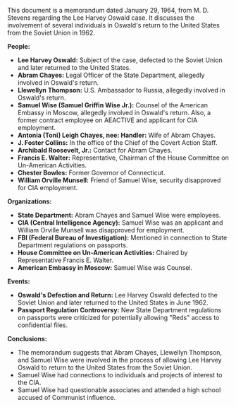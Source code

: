 This document is a memorandum dated January 29, 1964, from M. D. Stevens regarding the Lee Harvey Oswald case. It discusses the involvement of several individuals in Oswald's return to the United States from the Soviet Union in 1962.

**People:**

*   **Lee Harvey Oswald:** Subject of the case, defected to the Soviet Union and later returned to the United States.
*   **Abram Chayes:** Legal Officer of the State Department, allegedly involved in Oswald's return.
*   **Llewellyn Thompson:** U.S. Ambassador to Russia, allegedly involved in Oswald's return.
*   **Samuel Wise (Samuel Griffin Wise Jr.):** Counsel of the American Embassy in Moscow, allegedly involved in Oswald's return. Also, a former contract employee on AEACTIVE and applicant for CIA employment.
*   **Antonia (Toni) Leigh Chayes, nee: Handler:** Wife of Abram Chayes.
*   **J. Foster Collins:** In the office of the Chief of the Covert Action Staff.
*   **Archibald Roosevelt, Jr.:** Contact for Abram Chayes.
*   **Francis E. Walter:** Representative, Chairman of the House Committee on Un-American Activities.
*   **Chester Bowles:** Former Governor of Connecticut.
*   **William Orville Munsell:** Friend of Samuel Wise, security disapproved for CIA employment.

**Organizations:**

*   **State Department:** Abram Chayes and Samuel Wise were employees.
*   **CIA (Central Intelligence Agency):** Samuel Wise was an applicant and William Orville Munsell was disapproved for employment.
*   **FBI (Federal Bureau of Investigation):** Mentioned in connection to State Department regulations on passports.
*   **House Committee on Un-American Activities:** Chaired by Representative Francis E. Walter.
*   **American Embassy in Moscow:** Samuel Wise was Counsel.

**Events:**

*   **Oswald's Defection and Return:** Lee Harvey Oswald defected to the Soviet Union and later returned to the United States in June 1962.
*   **Passport Regulation Controversy:** New State Department regulations on passports were criticized for potentially allowing "Reds" access to confidential files.

**Conclusions:**

*   The memorandum suggests that Abram Chayes, Llewellyn Thompson, and Samuel Wise were involved in the process of allowing Lee Harvey Oswald to return to the United States from the Soviet Union.
*   Samuel Wise had connections to individuals and projects of interest to the CIA.
*   Samuel Wise had questionable associates and attended a high school accused of Communist influence.
